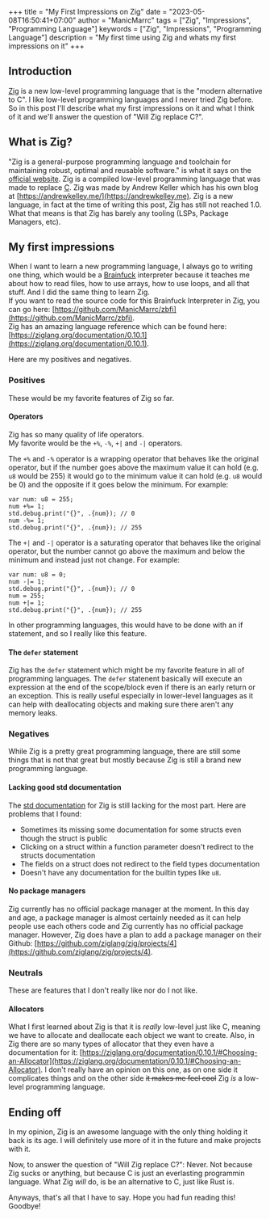 +++
title = "My First Impressions on Zig"
date = "2023-05-08T16:50:41+07:00"
author = "ManicMarrc"
tags = ["Zig", "Impressions", "Programming Language"]
keywords = ["Zig", "Impressions", "Programming Language"]
description = "My first time using Zig and whats my first impressions on it"
+++

## Introduction

[Zig](https://ziglang.org/) is a new low-level programming language that is the "modern alternative to C". I like low-level programming languages and I never tried Zig before. So in this post I'll describe what my first impressions on it and what I think of it and we'll answer the question of "Will Zig replace C?".

## What is Zig?

"Zig is a general-purpose programming language and toolchain for maintaining robust, optimal and reusable software." is what it says on the [official website](https://ziglang.org). Zig is a compiled low-level programming language that was made to replace [C](https://en.wikipedia.org/wiki/C_programming_language). Zig was made by Andrew Keller which has his own blog at [https://andrewkelley.me/](https://andrewkelley.me).
Zig is a new language, in fact at the time of writing this post, Zig has still not reached 1.0. What that means is that Zig has barely any tooling (LSPs, Package Managers, etc).

## My first impressions

When I want to learn a new programming language, I always go to writing one thing, which would be a [Brainfuck](https://en.wikipedia.org/wiki/Brainfuck) interpreter because it teaches me about how to read files, how to use arrays, how to use loops, and all that stuff. And I did the same thing to learn Zig.   
If you want to read the source code for this Brainfuck Interpreter in Zig, you can go here: [https://github.com/ManicMarrc/zbfi](https://github.com/ManicMarrc/zbfi).   
Zig has an amazing language reference which can be found here: [https://ziglang.org/documentation/0.10.1](https://ziglang.org/documentation/0.10.1).

Here are my positives and negatives.

### Positives

These would be my favorite features of Zig so far.

#### Operators

Zig has so many quality of life operators.   
My favorite would be the `+%`, `-%`, `+|` and `-|` operators.   

The `+%` and `-%` operator is a wrapping operator that behaves like the original operator, but if the number goes above the maximum value it can hold (e.g. `u8` would be 255) it would go to the minimum value it can hold (e.g. `u8` would be 0) and the opposite if it goes below the minimum. For example:

```zig
var num: u8 = 255;
num +%= 1;
std.debug.print("{}", .{num}); // 0
num -%= 1;
std.debug.print("{}", .{num}); // 255
```

The `+|` and `-|` operator is a saturating operator that behaves like the original operator, but the number cannot go above the maximum and below the minimum and instead just not change. For example:

```zig
var num: u8 = 0;
num -|= 1;
std.debug.print("{}", .{num}); // 0
num = 255;
num +|= 1;
std.debug.print("{}", .{num}); // 255
```

In other programming languages, this would have to be done with an if statement, and so I really like this feature.

#### The `defer` statement

Zig has the `defer` statement which might be my favorite feature in all of programming languages. The `defer` statenent basically will execute an expression at the end of the scope/block even if there is an early return or an exception. This is really useful especially in lower-level languages as it can help with deallocating objects and making sure there aren't any memory leaks.

### Negatives

While Zig is a pretty great programming language, there are still some things that is not that great but mostly because Zig is still a brand new programming language.

#### Lacking good std documentation

The [std documentation](https://ziglang.org/documentation/0.10.1/std) for Zig is still lacking for the most part. Here are problems that I found:

- Sometimes its missing some documentation for some structs even though the struct is public
- Clicking on a struct within a function parameter doesn't redirect to the structs documentation
- The fields on a struct does not redirect to the field types documentation
- Doesn't have any documentation for the builtin types like `u8`.

#### No package managers

Zig currently has no official package manager at the moment. In this day and age, a package manager is almost certainly needed as it can help people use each others code and Zig currently has no official package manager. However, Zig does have a plan to add a package manager on their Github: [https://github.com/ziglang/zig/projects/4](https://github.com/ziglang/zig/projects/4).

### Neutrals

These are features that I don't really like nor do I not like.

#### Allocators

What I first learned about Zig is that it is *really* low-level just like C, meaning we have to allocate and deallocate each object we want to create. Also, in Zig there are so many types of allocator that they even have a documentation for it: [https://ziglang.org/documentation/0.10.1/#Choosing-an-Allocator](https://ziglang.org/documentation/0.10.1/#Choosing-an-Allocator). I don't really have an opinion on this one, as on one side it complicates things and on the other side ~~it makes me feel cool~~ Zig *is* a low-level programming language.

## Ending off

In my opinion, Zig is an awesome language with the only thing holding it back is its age. I will definitely use more of it in the future and make projects with it.   

Now, to answer the question of "Will Zig replace C?": Never. Not because Zig sucks or anything, but because C is just an everlasting programmin language. What Zig *will* do, is be an alternative to C, just like Rust is.

Anyways, that's all that I have to say. Hope you had fun reading this! Goodbye!

